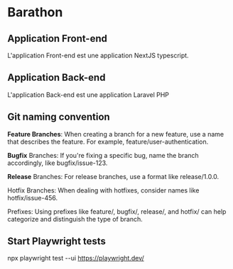 # Barathon

## Application Front-end

L'application Front-end est une application NextJS typescript.

## Application Back-end

L'application Back-end est une application Laravel PHP

## Git naming convention

**Feature Branches**: When creating a branch for a new feature, use a name that describes the feature. For example, feature/user-authentication.

**Bugfix** Branches: If you're fixing a specific bug, name the branch accordingly, like bugfix/issue-123.

**Release** Branches: For release branches, use a format like release/1.0.0.

Hotfix Branches: When dealing with hotfixes, consider names like hotfix/issue-456.

Prefixes: Using prefixes like feature/, bugfix/, release/, and hotfix/ can help categorize and distinguish the type of branch.

## Start Playwright tests
npx playwright test --ui
https://playwright.dev/